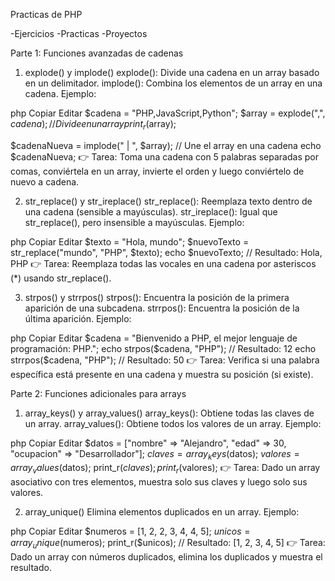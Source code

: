 Practicas de PHP

-Ejercicios
-Practicas
-Proyectos


Parte 1: Funciones avanzadas de cadenas
1. explode() y implode()
explode(): Divide una cadena en un array basado en un delimitador.
implode(): Combina los elementos de un array en una cadena.
Ejemplo:

php
Copiar
Editar
$cadena = "PHP,JavaScript,Python";
$array = explode(",", $cadena); // Divide en un array
print_r($array);

$cadenaNueva = implode(" | ", $array); // Une el array en una cadena
echo $cadenaNueva;
👉 Tarea: Toma una cadena con 5 palabras separadas por comas, conviértela en un array, invierte el orden y luego conviértelo de nuevo a cadena.

2. str_replace() y str_ireplace()
str_replace(): Reemplaza texto dentro de una cadena (sensible a mayúsculas).
str_ireplace(): Igual que str_replace(), pero insensible a mayúsculas.
Ejemplo:

php
Copiar
Editar
$texto = "Hola, mundo";
$nuevoTexto = str_replace("mundo", "PHP", $texto);
echo $nuevoTexto; // Resultado: Hola, PHP
👉 Tarea: Reemplaza todas las vocales en una cadena por asteriscos (*) usando str_replace().

3. strpos() y strrpos()
strpos(): Encuentra la posición de la primera aparición de una subcadena.
strrpos(): Encuentra la posición de la última aparición.
Ejemplo:

php
Copiar
Editar
$cadena = "Bienvenido a PHP, el mejor lenguaje de programación: PHP.";
echo strpos($cadena, "PHP");  // Resultado: 12
echo strrpos($cadena, "PHP"); // Resultado: 50
👉 Tarea: Verifica si una palabra específica está presente en una cadena y muestra su posición (si existe).

Parte 2: Funciones adicionales para arrays
1. array_keys() y array_values()
array_keys(): Obtiene todas las claves de un array.
array_values(): Obtiene todos los valores de un array.
Ejemplo:

php
Copiar
Editar
$datos = ["nombre" => "Alejandro", "edad" => 30, "ocupacion" => "Desarrollador"];
$claves = array_keys($datos);
$valores = array_values($datos);
print_r($claves);
print_r($valores);
👉 Tarea: Dado un array asociativo con tres elementos, muestra solo sus claves y luego solo sus valores.

2. array_unique()
Elimina elementos duplicados en un array.
Ejemplo:

php
Copiar
Editar
$numeros = [1, 2, 2, 3, 4, 4, 5];
$unicos = array_unique($numeros);
print_r($unicos); // Resultado: [1, 2, 3, 4, 5]
👉 Tarea: Dado un array con números duplicados, elimina los duplicados y muestra el resultado.





